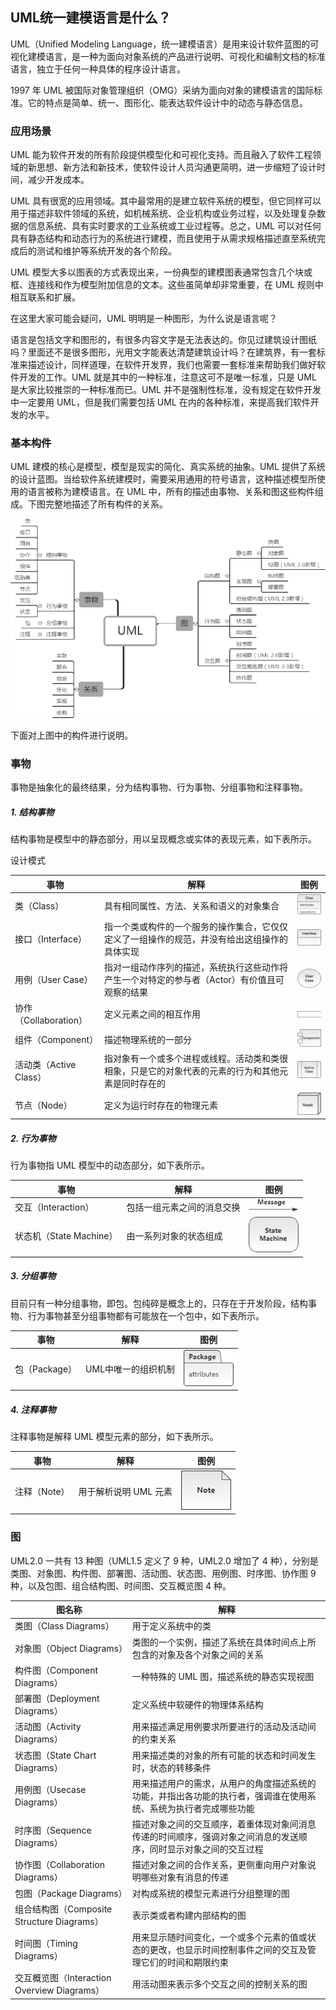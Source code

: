 ## UML统一建模语言是什么？
UML（Unified Modeling Language，统一建模语言）是用来设计软件蓝图的可视化建模语言，是一种为面向对象系统的产品进行说明、可视化和编制文档的标准语言，独立于任何一种具体的程序设计语言。

1997 年 UML 被国际对象管理组织（OMG）采纳为面向对象的建模语言的国际标准。它的特点是简单、统一、图形化、能表达软件设计中的动态与静态信息。
### 应用场景

UML 能为软件开发的所有阶段提供模型化和可视化支持。而且融入了软件工程领域的新思想、新方法和新技术，使软件设计人员沟通更简明，进一步缩短了设计时间，减少开发成本。

UML 具有很宽的应用领域。其中最常用的是建立软件系统的模型，但它同样可以用于描述非软件领域的系统，如机械系统、企业机构或业务过程，以及处理复杂数据的信息系统、具有实时要求的工业系统或工业过程等。总之，UML 可以对任何具有静态结构和动态行为的系统进行建模，而且使用于从需求规格描述直至系统完成后的测试和维护等系统开发的各个阶段。

UML 模型大多以图表的方式表现出来，一份典型的建模图表通常包含几个块或框、连接线和作为模型附加信息的文本。这些虽简单却非常重要，在 UML 规则中相互联系和扩展。

在这里大家可能会疑问，UML 明明是一种图形，为什么说是语言呢？

语言是包括文字和图形的，有很多内容文字是无法表达的。你见过建筑设计图纸吗？里面还不是很多图形，光用文字能表达清楚建筑设计吗？在建筑界，有一套标准来描述设计，同样道理，在软件开发界，我们也需要一套标准来帮助我们做好软件开发的工作。UML 就是其中的一种标准，注意这可不是唯一标准，只是 UML 是大家比较推崇的一种标准而已。UML 并不是强制性标准，没有规定在软件开发中一定要用 UML，但是我们需要包括 UML 在内的各种标准，来提高我们软件开发的水平。

### 基本构件
UML 建模的核心是模型，模型是现实的简化、真实系统的抽象。UML 提供了系统的设计蓝图。当给软件系统建模时，需要采用通用的符号语言，这种描述模型所使用的语言被称为建模语言。在 UML 中，所有的描述由事物、关系和图这些构件组成。下图完整地描述了所有构件的关系。

![](../static/5-200Z10944153K.png)

下面对上图中的构件进行说明。
### 事物
事物是抽象化的最终结果，分为结构事物、行为事物、分组事物和注释事物。
##### 1. 结构事物
结构事物是模型中的静态部分，用以呈现概念或实体的表现元素，如下表所示。

设计模式

|事物|解释|图例|
|----|----|----|
|类（Class）|具有相同属性、方法、关系和语义的对象集合| ![](../static/5-200Z1100S62Y.jpg)|
|接口（Interface）|指一个类或构件的一个服务的操作集合，它仅仅定义了一组操作的规范，并没有给出这组操作的具体实现| ![](../static/5-200Z1101120163.jpg)|
|用例（User Case）|指对一组动作序列的描述，系统执行这些动作将产生一个对特定的参与者（Actor）有价值且可观察的结果| ![](../static/5-200Z1101355293.jpg)|
|协作（Collaboration）|定义元素之间的相互作用| ![](../static/5-200Z1101541915.jpg)|
|组件（Component）|描述物理系统的一部分| ![](../static/5-200Z1102250437.jpg)|
|活动类（Active Class）|指对象有一个或多个进程或线程。活动类和类很相象，只是它的对象代表的元素的行为和其他元素是同时存在的| ![](../static/5-200Z1104602M2.jpg)|
|节点（Node）|定义为运行时存在的物理元素| ![](../static/5-200Z11046434W.jpg)|

##### 2. 行为事物
行为事物指 UML 模型中的动态部分，如下表所示。

|事物|解释|图例|
|----|----|----|
|交互（Interaction）|包括一组元素之间的消息交换| ![](../static/5-200Z1105G5541.jpg)|
|状态机（State Machine）|由一系列对象的状态组成| ![](../static/5-200Z1105K5108.jpg)|

##### 3. 分组事物
目前只有一种分组事物，即包。包纯碎是概念上的，只存在于开发阶段，结构事物、行为事物甚至分组事物都有可能放在一个包中，如下表所示。

|事物|解释|图例|
|----|----|----|
|包（Package）|UML中唯一的组织机制| ![](../static/5-200Z1105Z4P0.jpg)|

##### 4. 注释事物
注释事物是解释 UML 模型元素的部分，如下表所示。

|事物|解释|图例|
|----|----|----|
|注释（Note）|用于解析说明 UML 元素| ![](../static/5-200Z1110006149.jpg)|

### 图
UML2.0 一共有 13 种图（UML1.5 定义了 9 种，UML2.0 增加了 4 种），分别是类图、对象图、构件图、部署图、活动图、状态图、用例图、时序图、协作图 9 种，以及包图、组合结构图、时间图、交互概览图 4 种。

|图名称|解释|
|----|----|
| 类图（Class Diagrams）|用于定义系统中的类|
| 对象图（Object Diagrams）|类图的一个实例，描述了系统在具体时间点上所包含的对象及各个对象之间的关系|
| 构件图（Component Diagrams）|一种特殊的 UML 图，描述系统的静态实现视图|
|部署图（Deployment Diagrams）|定义系统中软硬件的物理体系结构|
| 活动图（Activity Diagrams）|用来描述满足用例要求所要进行的活动及活动间的约束关系|
| 状态图（State Chart Diagrams）|用来描述类的对象的所有可能的状态和时间发生时，状态的转移条件|
| 用例图（Usecase Diagrams）|用来描述用户的需求，从用户的角度描述系统的功能，并指出各功能的执行者，强调谁在使用系统、系统为执行者完成哪些功能|
| 时序图（Sequence Diagrams）|描述对象之间的交互顺序，着重体现对象间消息传递的时间顺序，强调对象之间消息的发送顺序，同时显示对象之间的交互过程|
|协作图（Collaboration Diagrams）|描述对象之间的合作关系，更侧重向用户对象说明哪些对象有消息的传递|
| 包图（Package Diagrams）|对构成系统的模型元素进行分组整理的图|
| 组合结构图（Composite Structure Diagrams）|表示类或者构建内部结构的图|
| 时间图（Timing Diagrams）|用来显示随时间变化，一个或多个元素的值或状态的更改，也显示时间控制事件之间的交互及管理它们的时间和期限约束|
|交互概览图（Interaction Overview Diagrams）|用活动图来表示多个交互之间的控制关系的图|

